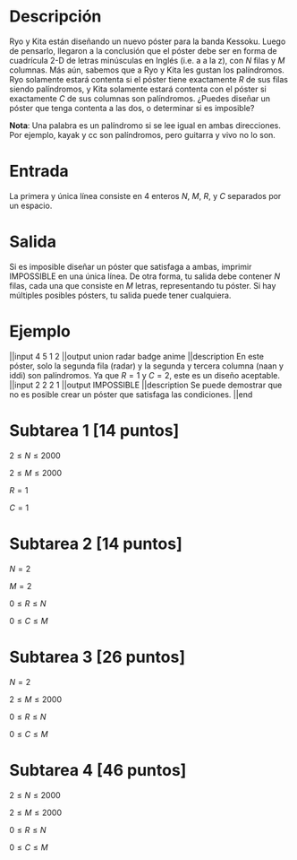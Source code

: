 # Descripción
Ryo y Kita están diseñando un nuevo póster para la banda Kessoku. Luego de pensarlo,
llegaron a la conclusión que el póster debe ser en forma de cuadrícula 2-D de letras minúsculas
en Inglés (i.e. a a la z), con $N$ filas y $M$ columnas.
Más aún, sabemos que a Ryo y Kita les gustan los palíndromos. Ryo solamente estará
contenta si el póster tiene exactamente $R$ de sus filas siendo palíndromos, y Kita solamente
estará contenta con el póster si exactamente $C$ de sus columnas son palíndromos. ¿Puedes
diseñar un póster que tenga contenta a las dos, o determinar si es imposible?

**Nota**: Una palabra es un palíndromo si se lee igual en ambas direcciones. Por ejemplo,
kayak y cc son palíndromos, pero guitarra y vivo no lo son.

# Entrada
La primera y única línea consiste en 4 enteros $N$, $M$, $R$, y $C$ separados por un espacio.

# Salida
Si es imposible diseñar un póster que satisfaga a ambas, imprimir IMPOSSIBLE en una única línea.
De otra forma, tu salida debe contener $N$ filas, cada una que consiste en $M$ letras, representando tu póster.
Si hay múltiples posibles pósters, tu salida puede tener cualquiera.

# Ejemplo
||input
4 5 1 2
||output
union
radar
badge
anime
||description
En este póster, solo la segunda fila (radar) y la segunda y tercera columna (naan y iddi)
son palíndromos. Ya que $R = 1$ y $C = 2$, este es un diseño aceptable.
||input
2 2 2 1
||output
IMPOSSIBLE
||description
Se puede demostrar que no es posible crear un póster que satisfaga las condiciones.
||end

# Subtarea 1 [14 puntos]
$2 \leq N \leq 2000$

$2 \leq M \leq 2000$

$R = 1$

$C = 1$

# Subtarea 2 [14 puntos]
$N = 2$

$M = 2$

$0 \leq R \leq N$

$0 \leq C \leq M$

# Subtarea 3 [26 puntos]
$N = 2$

$2 \leq M \leq 2000$

$0 \leq R \leq N$

$0 \leq C \leq M$

# Subtarea 4 [46 puntos]
$2 \leq N \leq 2000$

$2 \leq M \leq 2000$

$0 \leq R \leq N$

$0 \leq C \leq M$


